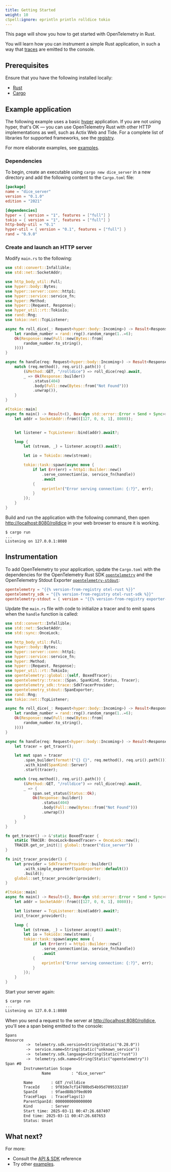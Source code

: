```yaml
---
title: Getting Started
weight: 10
cSpell:ignore: eprintln println rolldice tokio
---
```


This page will show you how to get started with OpenTelemetry in Rust.

You will learn how you can instrument a simple Rust application, in such a way
that [traces][] are emitted to the console.

## Prerequisites

Ensure that you have the following installed locally:

- [Rust](https://www.rust-lang.org/)
- [Cargo](https://doc.rust-lang.org/cargo/)

## Example application

The following example uses a basic [hyper](https://hyper.rs/) application. If
you are not using hyper, that's OK — you can use OpenTelemetry Rust with other
HTTP implementations as well, such as Actix Web and Tide. For a complete list of
libraries for supported frameworks, see the
[registry](/ecosystem/registry/?component=instrumentation&language=rust).

For more elaborate examples, see [examples](/docs/languages/rust/examples/).

### Dependencies

To begin, create an executable using `cargo new dice_server` in a new directory
and add the following content to the `Cargo.toml` file:

```toml
[package]
name = "dice_server"
version = "0.1.0"
edition = "2021"

[dependencies]
hyper = { version = "1", features = ["full"] }
tokio = { version = "1", features = ["full"] }
http-body-util = "0.1"
hyper-util = { version = "0.1", features = ["full"] }
rand = "0.9.0"
```

### Create and launch an HTTP server

Modify `main.rs` to the following:

```rust
use std::convert::Infallible;
use std::net::SocketAddr;

use http_body_util::Full;
use hyper::body::Bytes;
use hyper::server::conn::http1;
use hyper::service::service_fn;
use hyper::Method;
use hyper::{Request, Response};
use hyper_util::rt::TokioIo;
use rand::Rng;
use tokio::net::TcpListener;

async fn roll_dice(_: Request<hyper::body::Incoming>) -> Result<Response<Full<Bytes>>, Infallible> {
    let random_number = rand::rng().random_range(1..=6);
    Ok(Response::new(Full::new(Bytes::from(
        random_number.to_string(),
    ))))
}

async fn handle(req: Request<hyper::body::Incoming>) -> Result<Response<Full<Bytes>>, Infallible> {
    match (req.method(), req.uri().path()) {
        (&Method::GET, "/rolldice") => roll_dice(req).await,
        _ => Ok(Response::builder()
            .status(404)
            .body(Full::new(Bytes::from("Not Found")))
            .unwrap()),
    }
}

#[tokio::main]
async fn main() -> Result<(), Box<dyn std::error::Error + Send + Sync>> {
    let addr = SocketAddr::from(([127, 0, 0, 1], 8080));


    let listener = TcpListener::bind(addr).await?;

    loop {
        let (stream, _) = listener.accept().await?;

        let io = TokioIo::new(stream);

        tokio::task::spawn(async move {
            if let Err(err) = http1::Builder::new()
                .serve_connection(io, service_fn(handle))
                .await
            {
                eprintln!("Error serving connection: {:?}", err);
            }
        });
    }
}
```

Build and run the application with the following command, then open
<http://localhost:8080/rolldice> in your web browser to ensure it is working.

```console
$ cargo run
...
Listening on 127.0.0.1:8080
```

## Instrumentation

To add OpenTelemetry to your application, update the `Cargo.toml` with the
dependencies for the OpenTelemetry Rust SDK
[`opentelemetry`](https://crates.io/crates/opentelemetry) and the OpenTelemetry
Stdout Exporter
[`opentelemetry-stdout`](https://crates.io/crates/opentelemetry-stdout):

```toml
opentelemetry = "{{% version-from-registry otel-rust %}}"
opentelemetry_sdk = "{{% version-from-registry otel-rust-sdk %}}"
opentelemetry-stdout = { version = "{{% version-from-registry exporter-rust-stdout %}}", features = ["trace"] }
```

Update the `main.rs` file with code to initialize a tracer and to emit spans
when the `handle` function is called:

```rust
use std::convert::Infallible;
use std::net::SocketAddr;
use std::sync::OnceLock;

use http_body_util::Full;
use hyper::body::Bytes;
use hyper::server::conn::http1;
use hyper::service::service_fn;
use hyper::Method;
use hyper::{Request, Response};
use hyper_util::rt::TokioIo;
use opentelemetry::global::{self, BoxedTracer};
use opentelemetry::trace::{Span, SpanKind, Status, Tracer};
use opentelemetry_sdk::trace::SdkTracerProvider;
use opentelemetry_stdout::SpanExporter;
use rand::Rng;
use tokio::net::TcpListener;

async fn roll_dice(_: Request<hyper::body::Incoming>) -> Result<Response<Full<Bytes>>, Infallible> {
    let random_number = rand::rng().random_range(1..=6);
    Ok(Response::new(Full::new(Bytes::from(
        random_number.to_string(),
    ))))
}

async fn handle(req: Request<hyper::body::Incoming>) -> Result<Response<Full<Bytes>>, Infallible> {
    let tracer = get_tracer();

    let mut span = tracer
        .span_builder(format!("{} {}", req.method(), req.uri().path()))
        .with_kind(SpanKind::Server)
        .start(tracer);

    match (req.method(), req.uri().path()) {
        (&Method::GET, "/rolldice") => roll_dice(req).await,
        _ => {
            span.set_status(Status::Ok);
            Ok(Response::builder()
                .status(404)
                .body(Full::new(Bytes::from("Not Found")))
                .unwrap())
        }
    }
}

fn get_tracer() -> &'static BoxedTracer {
    static TRACER: OnceLock<BoxedTracer> = OnceLock::new();
    TRACER.get_or_init(|| global::tracer("dice_server"))
}

fn init_tracer_provider() {
    let provider = SdkTracerProvider::builder()
        .with_simple_exporter(SpanExporter::default())
        .build();
    global::set_tracer_provider(provider);
}

#[tokio::main]
async fn main() -> Result<(), Box<dyn std::error::Error + Send + Sync>> {
    let addr = SocketAddr::from(([127, 0, 0, 1], 8080));

    let listener = TcpListener::bind(addr).await?;
    init_tracer_provider();

    loop {
        let (stream, _) = listener.accept().await?;
        let io = TokioIo::new(stream);
        tokio::task::spawn(async move {
            if let Err(err) = http1::Builder::new()
                .serve_connection(io, service_fn(handle))
                .await
            {
                eprintln!("Error serving connection: {:?}", err);
            }
        });
    }
}
```

Start your server again:

```sh
$ cargo run
...
Listening on 127.0.0.1:8080
```

When you send a request to the server at <http://localhost:8080/rolldice>,
you'll see a span being emitted to the console:

```txt
Spans
Resource
         ->  telemetry.sdk.version=String(Static("0.28.0"))
         ->  service.name=String(Static("unknown_service"))
         ->  telemetry.sdk.language=String(Static("rust"))
         ->  telemetry.sdk.name=String(Static("opentelemetry"))
Span #0
        Instrumentation Scope
                Name         : "dice_server"

        Name        : GET /rolldice
        TraceId     : 9f03de7cf14780bd54b95d7095332107
        SpanId      : 9faed88b3f9ed699
        TraceFlags  : TraceFlags(1)
        ParentSpanId: 0000000000000000
        Kind        : Server
        Start time: 2025-03-11 00:47:26.687497
        End time: 2025-03-11 00:47:26.687653
        Status: Unset
```

## What next?

For more:

- Consult the [API & SDK](/docs/languages/rust/api/) reference
- Try other [examples](/docs/languages/rust/examples/).

[traces]: /docs/concepts/signals/traces/
